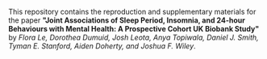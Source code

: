 This repository contains the reproduction and supplementary materials for the paper 
**"Joint Associations of Sleep Period, Insomnia, and 24-hour Behaviours with Mental Health: A Prospective Cohort UK Biobank Study"** by 
*Flora Le, Dorothea Dumuid, Josh Leota, Anya Topiwala, Daniel J. Smith, Tyman E. Stanford, Aiden Doherty, and Joshua F. Wiley*.

